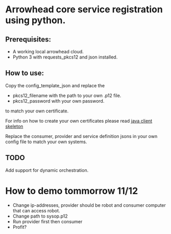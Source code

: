 # Arrowhead core service registration using python.

## Prerequisites:
* A working local arrowhead cloud.
* Python 3 with requests_pkcs12 and json installed.

## How to use:
Copy the config_template_json and replace the
* pkcs12_filename with the path to your own .p12 file.
* pkcs12_password with your own password.

to match your own certificate. 

For info on how to create your own certificates please read [java client skeleton]()

Replace the consumer, provider and service definition jsons in your own config file to match your own systems.

## TODO
Add support for dynamic orchestration.


# How to demo tommorrow 11/12
* Change ip-addresses, provider should be robot and consumer computer that can access robot.
* Change path to sysop.p12
* Run provider first then consumer
* Profit?
